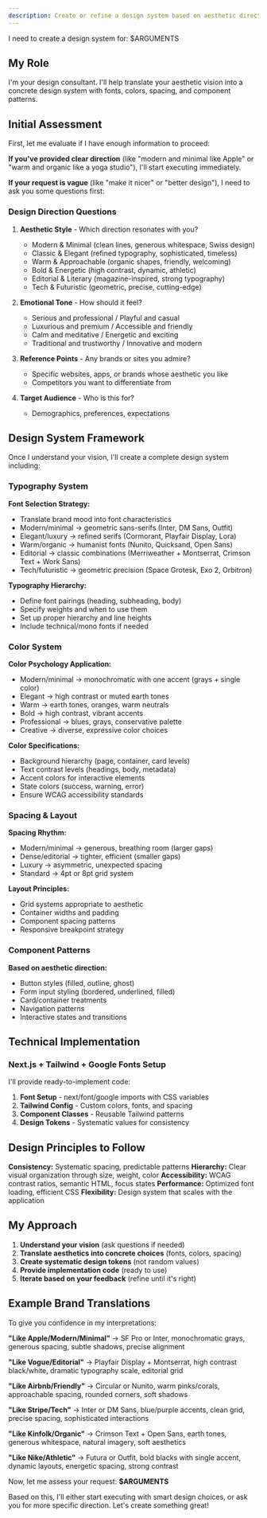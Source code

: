 ```yaml
---
description: Create or refine a design system based on aesthetic direction
---
```


I need to create a design system for: $ARGUMENTS

## My Role

I'm your design consultant. I'll help translate your aesthetic vision into a concrete design system with fonts, colors, spacing, and component patterns.

## Initial Assessment

First, let me evaluate if I have enough information to proceed:

**If you've provided clear direction** (like "modern and minimal like Apple" or "warm and organic like a yoga studio"), I'll start executing immediately.

**If your request is vague** (like "make it nicer" or "better design"), I need to ask you some questions first:

### Design Direction Questions

1. **Aesthetic Style** - Which direction resonates with you?
   - Modern & Minimal (clean lines, generous whitespace, Swiss design)
   - Classic & Elegant (refined typography, sophisticated, timeless)
   - Warm & Approachable (organic shapes, friendly, welcoming)
   - Bold & Energetic (high contrast, dynamic, athletic)
   - Editorial & Literary (magazine-inspired, strong typography)
   - Tech & Futuristic (geometric, precise, cutting-edge)

2. **Emotional Tone** - How should it feel?
   - Serious and professional / Playful and casual
   - Luxurious and premium / Accessible and friendly
   - Calm and meditative / Energetic and exciting
   - Traditional and trustworthy / Innovative and modern

3. **Reference Points** - Any brands or sites you admire?
   - Specific websites, apps, or brands whose aesthetic you like
   - Competitors you want to differentiate from

4. **Target Audience** - Who is this for?
   - Demographics, preferences, expectations

## Design System Framework

Once I understand your vision, I'll create a complete design system including:

### Typography System

**Font Selection Strategy:**
- Translate brand mood into font characteristics
- Modern/minimal → geometric sans-serifs (Inter, DM Sans, Outfit)
- Elegant/luxury → refined serifs (Cormorant, Playfair Display, Lora)
- Warm/organic → humanist fonts (Nunito, Quicksand, Open Sans)
- Editorial → classic combinations (Merriweather + Montserrat, Crimson Text + Work Sans)
- Tech/futuristic → geometric precision (Space Grotesk, Exo 2, Orbitron)

**Typography Hierarchy:**
- Define font pairings (heading, subheading, body)
- Specify weights and when to use them
- Set up proper hierarchy and line heights
- Include technical/mono fonts if needed

### Color System

**Color Psychology Application:**
- Modern/minimal → monochromatic with one accent (grays + single color)
- Elegant → high contrast or muted earth tones
- Warm → earth tones, oranges, warm neutrals
- Bold → high contrast, vibrant accents
- Professional → blues, grays, conservative palette
- Creative → diverse, expressive color choices

**Color Specifications:**
- Background hierarchy (page, container, card levels)
- Text contrast levels (headings, body, metadata)
- Accent colors for interactive elements
- State colors (success, warning, error)
- Ensure WCAG accessibility standards

### Spacing & Layout

**Spacing Rhythm:**
- Modern/minimal → generous, breathing room (larger gaps)
- Dense/editorial → tighter, efficient (smaller gaps)
- Luxury → asymmetric, unexpected spacing
- Standard → 4pt or 8pt grid system

**Layout Principles:**
- Grid systems appropriate to aesthetic
- Container widths and padding
- Component spacing patterns
- Responsive breakpoint strategy

### Component Patterns

**Based on aesthetic direction:**
- Button styles (filled, outline, ghost)
- Form input styling (bordered, underlined, filled)
- Card/container treatments
- Navigation patterns
- Interactive states and transitions

## Technical Implementation

### Next.js + Tailwind + Google Fonts Setup

I'll provide ready-to-implement code:

1. **Font Setup** - next/font/google imports with CSS variables
2. **Tailwind Config** - Custom colors, fonts, and spacing
3. **Component Classes** - Reusable Tailwind patterns
4. **Design Tokens** - Systematic values for consistency

## Design Principles to Follow

**Consistency:** Systematic spacing, predictable patterns
**Hierarchy:** Clear visual organization through size, weight, color
**Accessibility:** WCAG contrast ratios, semantic HTML, focus states
**Performance:** Optimized font loading, efficient CSS
**Flexibility:** Design system that scales with the application

## My Approach

1. **Understand your vision** (ask questions if needed)
2. **Translate aesthetics into concrete choices** (fonts, colors, spacing)
3. **Create systematic design tokens** (not random values)
4. **Provide implementation code** (ready to use)
5. **Iterate based on your feedback** (refine until it's right)

## Example Brand Translations

To give you confidence in my interpretations:

**"Like Apple/Modern/Minimal"** → SF Pro or Inter, monochromatic grays, generous spacing, subtle shadows, precise alignment

**"Like Vogue/Editorial"** → Playfair Display + Montserrat, high contrast black/white, dramatic typography scale, editorial grid

**"Like Airbnb/Friendly"** → Circular or Nunito, warm pinks/corals, approachable spacing, rounded corners, soft shadows

**"Like Stripe/Tech"** → Inter or DM Sans, blue/purple accents, clean grid, precise spacing, sophisticated interactions

**"Like Kinfolk/Organic"** → Crimson Text + Open Sans, earth tones, generous whitespace, natural imagery, soft aesthetics

**"Like Nike/Athletic"** → Futura or Outfit, bold blacks with single accent, dynamic layouts, energetic spacing, strong contrast

Now, let me assess your request: **$ARGUMENTS**

Based on this, I'll either start executing with smart design choices, or ask you for more specific direction. Let's create something great!
